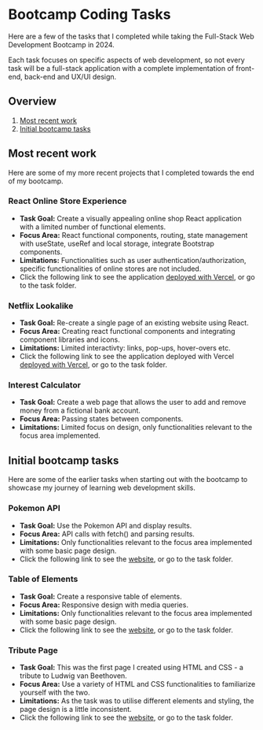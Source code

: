 # Bootcamp Coding Tasks
Here are a few of the tasks that I completed while taking the Full-Stack Web Development Bootcamp in 2024.

Each task focuses on specific aspects of web development, so not every task will be a full-stack application with a complete implementation of front-end, back-end and UX/UI design. 

## Overview
1. [Most recent work](https://github.com/juliapassenberger/codingTasks/blob/main/README.md#most-recent-work)   
2. [Initial bootcamp tasks](https://github.com/juliapassenberger/codingTasks/blob/main/README.md#initial-bootcamp-tasks)

## Most recent work
Here are some of my more recent projects that I completed towards the end of my bootcamp.

### React Online Store Experience
- **Task Goal:** Create a visually appealing online shop React application with a limited number of functional elements. 
- **Focus Area:** React functional components, routing, state management with useState, useRef and local storage, integrate Bootstrap components.
- **Limitations:** Functionalities such as user authentication/authorization, specific functionalities of online stores are not included.
- Click the following link to see the application [deployed with Vercel](https://react-online-store-project.vercel.app), or go to the task folder.

### Netflix Lookalike
- **Task Goal:** Re-create a single page of an existing website using React. 
- **Focus Area:** Creating react functional components and integrating component libraries and icons.
- **Limitations:** Limited interactivty: links, pop-ups, hover-overs etc.
- Click the following link to see the application deployed with Vercel [deployed with Vercel](https://netflix-lookalike-orcin.vercel.app), or go to the task folder.

### Interest Calculator
- **Task Goal:** Create a web page that allows the user to add and remove money from a fictional bank account. 
- **Focus Area:** Passing states between components. 
- **Limitations:** Limited focus on design, only functionalities relevant to the focus area implemented.


## Initial bootcamp tasks
Here are some of the earlier tasks when starting out with the bootcamp to showcase my journey of learning web development skills.

### Pokemon API
- **Task Goal:** Use the Pokemon API and display results.
- **Focus Area:** API calls with fetch() and parsing results. 
- **Limitations:** Only functionalities relevant to the focus area implemented with some basic page design.
- Click the following link to see the [website](https://html-preview.github.io/?url=https://github.com/juliapassenberger/codingTasks/blob/main/Pokemon%20API/pokemon.html), or go to the task folder.

### Table of Elements
- **Task Goal:** Create a responsive table of elements.
- **Focus Area:** Responsive design with media queries.
- **Limitations:** Only functionalities relevant to the focus area implemented with some basic page design.
- Click the following link to see the [website](https://html-preview.github.io/?url=https://github.com/juliapassenberger/codingTasks/blob/main/Table%20of%20Elements/elements-grid.html), or go to the task folder.

### Tribute Page
- **Task Goal:** This was the first page I created using HTML and CSS - a tribute to Ludwig van Beethoven.
- **Focus Area:** Use a variety of HTML and CSS functionalities to familiarize yourself with the two.
- **Limitations:** As the task was to utilise different elements and styling, the page design is a little inconsistent.
- Click the following link to see the [website](https://html-preview.github.io/?url=https://github.com/juliapassenberger/codingTasks/blob/main/Tribute%20Page/tribute.html), or go to the task folder.





